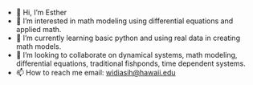 - 👋 Hi, I’m Esther
- 👀 I’m interested in math modeling using differential equations and applied math.
- 🌱 I’m currently learning basic python and using real data in creating math models.
- 💞️ I’m looking to collaborate on dynamical systems, math modeling, differential equations, traditional fishponds, time dependent systems.
- 📫 How to reach me email: widiasih@hawaii.edu

<!---
estherwidi/estherwidi is a ✨ special ✨ repository because its `README.md` (this file) appears on your GitHub profile.
You can click the Preview link to take a look at your changes.
--->
